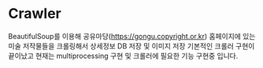 # Crawler
BeautifulSoup를 이용해 공유마당(https://gongu.copyright.or.kr) 홈페이지에 있는 미술 저작물들을 크롤링해서 상세정보 DB 저장 및 이미지 저장
기본적인 크롤러 구현이 끝이났고
현재는 multiprocessing 구현 및 크롤러에 필요한 기능 구현중 입니다.
